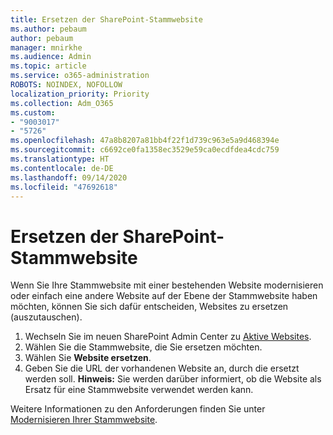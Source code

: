 ```yaml
---
title: Ersetzen der SharePoint-Stammwebsite
ms.author: pebaum
author: pebaum
manager: mnirkhe
ms.audience: Admin
ms.topic: article
ms.service: o365-administration
ROBOTS: NOINDEX, NOFOLLOW
localization_priority: Priority
ms.collection: Adm_O365
ms.custom:
- "9003017"
- "5726"
ms.openlocfilehash: 47a8b8207a81bb4f22f1d739c963e5a9d468394e
ms.sourcegitcommit: c6692ce0fa1358ec3529e59ca0ecdfdea4cdc759
ms.translationtype: HT
ms.contentlocale: de-DE
ms.lasthandoff: 09/14/2020
ms.locfileid: "47692618"
---
```

# <a name="replace-the-sharepoint-root-site"></a>Ersetzen der SharePoint-Stammwebsite
Wenn Sie Ihre Stammwebsite mit einer bestehenden Website modernisieren oder einfach eine andere Website auf der Ebene der Stammwebsite haben möchten, können Sie sich dafür entscheiden, Websites zu ersetzen (auszutauschen).

1. Wechseln Sie im neuen SharePoint Admin Center zu [Aktive Websites](https://admin.microsoft.com/sharepoint?page=siteManagement&modern=true).
2. Wählen Sie die Stammwebsite, die Sie ersetzen möchten.
3. Wählen Sie **Website ersetzen**.
4. Geben Sie die URL der vorhandenen Website an, durch die ersetzt werden soll. **Hinweis:** Sie werden darüber informiert, ob die Website als Ersatz für eine Stammwebsite verwendet werden kann.

Weitere Informationen zu den Anforderungen finden Sie unter [Modernisieren Ihrer Stammwebsite](https://docs.microsoft.com/sharepoint/modern-root-site).